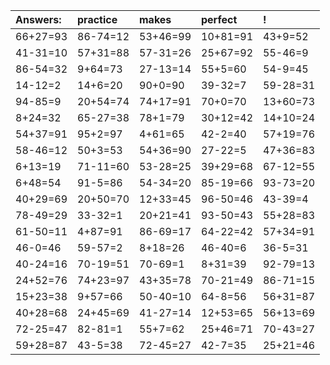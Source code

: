 | Answers: | practice | makes | perfect | ! |
| :--- | :--- | :--- | :--- | :--- |
| 66+27=93 | 86-74=12 | 53+46=99 | 10+81=91 | 43+9=52 | 
| 41-31=10 | 57+31=88 | 57-31=26 | 25+67=92 | 55-46=9 | 
| 86-54=32 | 9+64=73 | 27-13=14 | 55+5=60 | 54-9=45 | 
| 14-12=2 | 14+6=20 | 90+0=90 | 39-32=7 | 59-28=31 | 
| 94-85=9 | 20+54=74 | 74+17=91 | 70+0=70 | 13+60=73 | 
| 8+24=32 | 65-27=38 | 78+1=79 | 30+12=42 | 14+10=24 | 
| 54+37=91 | 95+2=97 | 4+61=65 | 42-2=40 | 57+19=76 | 
| 58-46=12 | 50+3=53 | 54+36=90 | 27-22=5 | 47+36=83 | 
| 6+13=19 | 71-11=60 | 53-28=25 | 39+29=68 | 67-12=55 | 
| 6+48=54 | 91-5=86 | 54-34=20 | 85-19=66 | 93-73=20 | 
| 40+29=69 | 20+50=70 | 12+33=45 | 96-50=46 | 43-39=4 | 
| 78-49=29 | 33-32=1 | 20+21=41 | 93-50=43 | 55+28=83 | 
| 61-50=11 | 4+87=91 | 86-69=17 | 64-22=42 | 57+34=91 | 
| 46-0=46 | 59-57=2 | 8+18=26 | 46-40=6 | 36-5=31 | 
| 40-24=16 | 70-19=51 | 70-69=1 | 8+31=39 | 92-79=13 | 
| 24+52=76 | 74+23=97 | 43+35=78 | 70-21=49 | 86-71=15 | 
| 15+23=38 | 9+57=66 | 50-40=10 | 64-8=56 | 56+31=87 | 
| 40+28=68 | 24+45=69 | 41-27=14 | 12+53=65 | 56+13=69 | 
| 72-25=47 | 82-81=1 | 55+7=62 | 25+46=71 | 70-43=27 | 
| 59+28=87 | 43-5=38 | 72-45=27 | 42-7=35 | 25+21=46 | 
